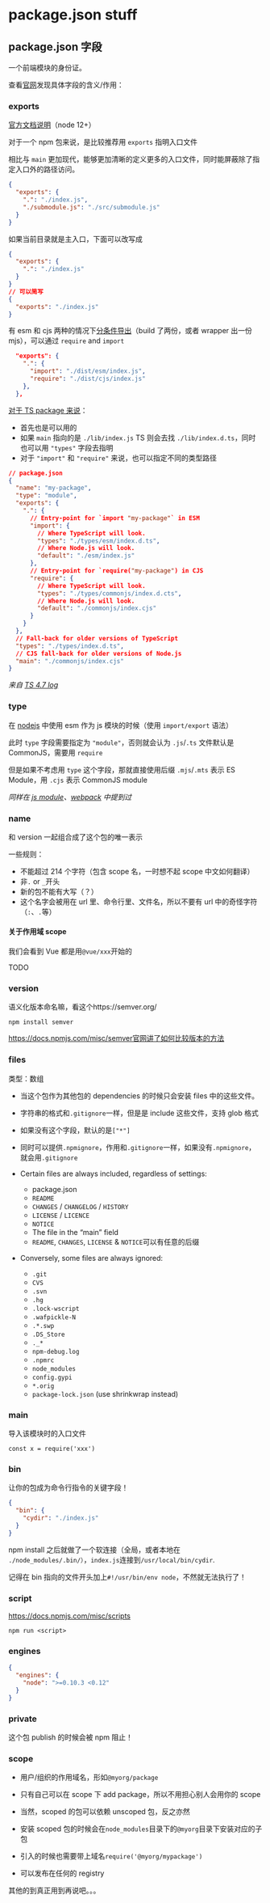 # package.json stuff

## package.json 字段

一个前端模块的身份证。

查看[官网](https://docs.npmjs.com/files/package.json)发现具体字段的含义/作用：

### exports

[官方文档说明](https://nodejs.org/api/packages.html#packages_exports)（node 12+）

对于一个 npm 包来说，是比较推荐用 `exports` 指明入口文件

相比与 `main` 更加现代，能够更加清晰的定义更多的入口文件，同时能屏蔽除了指定入口外的路径访问。

```json
{
  "exports": {
    ".": "./index.js",
    "./submodule.js": "./src/submodule.js"
  }
}
```

如果当前目录就是主入口，下面可以改写成

```json
{
  "exports": {
    ".": "./index.js"
  }
}
// 可以简写
{
  "exports": "./index.js"
}
```

有 esm 和 cjs 两种的情况下[分条件导出](https://nodejs.org/api/packages.html#imports)（build 了两份，或者 wrapper 出一份 mjs），可以通过 `require` and `import`

```json
  "exports": {
    ".": {
      "import": "./dist/esm/index.js",
      "require": "./dist/cjs/index.js"
    },
  },
```

[对于 TS package 来说](https://www.typescriptlang.org/docs/handbook/esm-node.html#packagejson-exports-imports-and-self-referencing)：

- 首先也是可以用的
- 如果 `main` 指向的是 `./lib/index.js` TS 则会去找 `./lib/index.d.ts`，同时也可以用 `"types"` 字段去指明
- 对于 `"import"` 和 `"require"` 来说，也可以指定不同的类型路径

```json
// package.json
{
  "name": "my-package",
  "type": "module",
  "exports": {
    ".": {
      // Entry-point for `import "my-package"` in ESM
      "import": {
        // Where TypeScript will look.
        "types": "./types/esm/index.d.ts",
        // Where Node.js will look.
        "default": "./esm/index.js"
      },
      // Entry-point for `require("my-package") in CJS
      "require": {
        // Where TypeScript will look.
        "types": "./types/commonjs/index.d.cts",
        // Where Node.js will look.
        "default": "./commonjs/index.cjs"
      }
    }
  },
  // Fall-back for older versions of TypeScript
  "types": "./types/index.d.ts",
  // CJS fall-back for older versions of Node.js
  "main": "./commonjs/index.cjs"
}
```

_来自 [TS 4.7 log](https://www.typescriptlang.org/docs/handbook/release-notes/typescript-4-7.html#packagejson-exports-imports-and-self-referencing)_

### type

在 [nodejs](https://nodejs.org/api/packages.html#type) 中使用 esm 作为 js 模块的时候（使用 `import/export` 语法）

此时 `type` 字段需要指定为 `"module"`，否则就会认为 `.js`/`.ts` 文件默认是 CommonJS，需要用 `require`

但是如果不考虑用 `type` 这个字段，那就直接使用后缀 `.mjs`/`.mts` 表示 ES Module，用 `.cjs` 表示 CommonJS module

_同样在 [js module](../js/module)、[webpack](../tools/building/webpack/webpack) 中提到过_

### name

和 version 一起组合成了这个包的唯一表示

一些规则：

- 不能超过 214 个字符（包含 scope 名，一时想不起 scope 中文如何翻译）
- 非`.` or `_`开头
- 新的包不能有大写（？）
- 这个名字会被用在 url 里、命令行里、文件名，所以不要有 url 中的奇怪字符（`:`、`.`等）

#### 关于作用域 scope

我们会看到 Vue 都是用`@vue/xxx`开始的

TODO

### version

语义化版本命名嘛，看这个https://semver.org/

`npm install semver`

https://docs.npmjs.com/misc/semver官网讲了如何比较版本的方法

### files

类型：数组

- 当这个包作为其他包的 dependencies 的时候只会安装 files 中的这些文件。

- 字符串的格式和`.gitignore`一样，但是是 include 这些文件，支持 glob 格式

- 如果没有这个字段，默认的是`["*"]`

- 同时可以提供`.npmignore`，作用和`.gitignore`一样，如果没有`.npmignore`，就会用`.gitignore`

- Certain files are always included, regardless of settings:
  - package.json
  - `README`
  - `CHANGES` / `CHANGELOG` / `HISTORY`
  - `LICENSE` / `LICENCE`
  - `NOTICE`
  - The file in the “main” field
  - `README`, `CHANGES`, `LICENSE` & `NOTICE`可以有任意的后缀
- Conversely, some files are always ignored:
  - `.git`
  - `CVS`
  - `.svn`
  - `.hg`
  - `.lock-wscript`
  - `.wafpickle-N`
  - `.*.swp`
  - `.DS_Store`
  - `._*`
  - `npm-debug.log`
  - `.npmrc`
  - `node_modules`
  - `config.gypi`
  - `*.orig`
  - `package-lock.json` (use shrinkwrap instead)

### main

导入该模块时的入口文件

`const x = require('xxx')`

### bin

让你的包成为命令行指令的关键字段！

```json
{
  "bin": {
    "cydir": "./index.js"
  }
}
```

npm install 之后就做了一个软连接（全局，或者本地在` ./node_modules/.bin/）`，`index.js`连接到`/usr/local/bin/cydir`.

记得在 bin 指向的文件开头加上`#!/usr/bin/env node`，不然就无法执行了！

### script

https://docs.npmjs.com/misc/scripts

`npm run <script>`

### engines

```json
{
  "engines": {
    "node": ">=0.10.3 <0.12"
  }
}
```

### private

这个包 publish 的时候会被 npm 阻止！

### scope

- 用户/组织的作用域名，形如`@myorg/package`

- 只有自己可以在 scope 下 add package，所以不用担心别人会用你的 scope

- 当然，scoped 的包可以依赖 unscoped 包，反之亦然

- 安装 scoped 包的时候会在`node_modules`目录下的`@myorg`目录下安装对应的子包

- 引入的时候也需要带上域名`require('@myorg/mypackage')`

- 可以发布在任何的 registry

其他的到真正用到再说吧。。。
